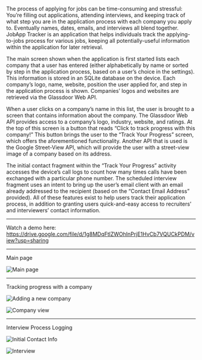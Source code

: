 The process of applying for jobs can be time-consuming and stressful: You’re filling out applications, attending interviews, and keeping track of what step you are in the application process with each company you apply to. Eventually names, dates, emails, and interviews all blend together. JobApp Tracker is an application that helps individuals track the applying-to-jobs process for various jobs, keeping all potentially-useful information within the application for later retrieval.

The main screen shown when the application is first started lists each company that a user has entered (either alphabetically by name or sorted by step in the application process, based on a user’s choice in the settings). This information is stored in an SQLite database on the device. Each company’s logo, name, website, position the user applied for, and step in the application process is shown. Companies’ logos and websites are retrieved via the Glassdoor Web API.

When a user clicks on a company’s name in this list, the user is brought to a screen that contains information about the company. The Glassdoor Web API provides access to a company’s logo, industry, website, and ratings. At the top of this screen is a button that reads “Click to track progress with this company!” This button brings the user to the “Track Your Progress” screen, which offers the aforementioned functionality. Another API that is used is the Google Street-View API, which will provide the user with a street-view image of a company based on its address.

The initial contact fragment within the “Track Your Progress” activity accesses the device’s call logs to count how many times calls have been exchanged with a particular phone number. The scheduled interview fragment uses an intent to bring up the user’s email client with an email already addressed to the recipient (based on the “Contact Email Address” provided). All of these features exist to help users track their application process, in addition to granting users quick-and-easy access to recruiters’ and interviewers’ contact information.


--------------------------------------------------


Watch a demo here: 
https://drive.google.com/file/d/1g8MDqFtlZWOhInPrjE1HvCb7VQUCkPDM/view?usp=sharing


--------------------------------------------------




Main page

![Main page](https://github.com/cjaiello/Job-Search-Journal/blob/master/screenshots/Job-Search-Journal-1.png?s=700)



--------------------------------------------------

Tracking progress with a company

![Adding a new company](https://github.com/cjaiello/Job-Search-Journal/blob/master/screenshots/Job-Search-Journal-2.png)

![Company view](https://github.com/cjaiello/Job-Search-Journal/blob/master/screenshots/Job-Search-Journal-3.png)


--------------------------------------------------

Interview Process Logging

![Initial Contact Info](https://github.com/cjaiello/Job-Search-Journal/blob/master/screenshots/Job-Search-Journal-4.png)

![Interview](https://github.com/cjaiello/Job-Search-Journal/blob/master/screenshots/Job-Search-Journal-5.png)
